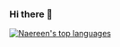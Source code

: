 ### Hi there 👋

[![Naereen's top languages](https://github-readme-stats.vercel.app/api/top-langs/?username=njacob1001&theme=blue-green&count_private=true&hide=html,kotlin&layout=compact)](https://github.com/anuraghazra/github-readme-stats)


<!--
**njacob1001/njacob1001** is a ✨ _special_ ✨ repository because its `README.md` (this file) appears on your GitHub profile.

Here are some ideas to get you started:

- 🔭 I’m currently working on ...
- 🌱 I’m currently learning ...
- 👯 I’m looking to collaborate on ...
- 🤔 I’m looking for help with ...
- 💬 Ask me about ...
- 📫 How to reach me: ...
- 😄 Pronouns: ...
- ⚡ Fun fact: ...
-->

